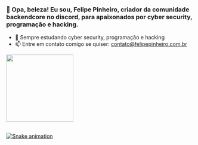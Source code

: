 ### 👋 Opa, beleza! Eu sou, Felipe Pinheiro, criador da comunidade backendcore no discord, para apaixonados por cyber security, programação e hacking. 

- 🌱 Sempre estudando cyber security, programação e hacking
- 📫 Entre em contato comigo se quiser: contato@felipepinheiro.com.br

<div align="left">
  <a href="https://github.com/pinheiro-felipe">
  <img height="180em" src="https://github-readme-stats.vercel.app/api?username=pinheiro-felipe&show_icons=true&theme=dark&include_all_commits=true&count_private=true"/>
  <!--<img height="180em" src="https://github-readme-stats.vercel.app/api/top-langs/?username=pinheiro-felipe&layout=compact&langs_count=7&theme=dark"/>-->
</div>

<!--<div style="display: inline_block"><br>
  <img align="center" alt="Rafa-Js" height="30" width="40" src="https://raw.githubusercontent.com/devicons/devicon/master/icons/javascript/javascript-plain.svg">
  <img align="center" alt="Rafa-Ts" height="30" width="40" src="https://raw.githubusercontent.com/devicons/devicon/master/icons/typescript/typescript-plain.svg">
  <img align="center" alt="Rafa-React" height="30" width="40" src="https://raw.githubusercontent.com/devicons/devicon/master/icons/react/react-original.svg">
  <img align="center" alt="Rafa-HTML" height="30" width="40" src="https://raw.githubusercontent.com/devicons/devicon/master/icons/html5/html5-original.svg">
  <img align="center" alt="Rafa-CSS" height="30" width="40" src="https://raw.githubusercontent.com/devicons/devicon/master/icons/css3/css3-original.svg">
  <img align="center" alt="Rafa-Python" height="30" width="40" src="https://raw.githubusercontent.com/devicons/devicon/master/icons/python/python-original.svg">
  <img align="center" alt="Rafa-Csharp" height="30" width="40" src="https://raw.githubusercontent.com/devicons/devicon/master/icons/csharp/csharp-original.svg"> 
  <img align="right" alt="Rafa-pic" height="150" style="border-radius:50px;" src="https://avatars.githubusercontent.com/u/90653437?v=4">
</div>-->
  
 ##
  
<div> 
 
 ![Snake animation](https://github.com/pinheiro-felipe/pinheiro-felipe/blob/output/github-contribution-grid-snake.svg)
  
</div>

  
<!--
**pinheiro-felipe/pinheiro-felipe** is a ✨ _special_ ✨ repository because its `README.md` (this file) appears on your GitHub profile.

Here are some ideas to get you started:

- 🔭 I’m currently working on ...
- 🌱 I’m currently learning ...
- 👯 I’m looking to collaborate on ...
- 🤔 I’m looking for help with ...
- 💬 Ask me about ...
- 📫 How to reach me: ...
- 😄 Pronouns: ...
- ⚡ Fun fact: ...
-->
